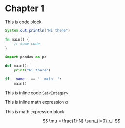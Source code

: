 # Chapter 1

This is code block
```java
System.out.println("Hi there")
```

```rust
fn main() {
    // Some code
}
```

```python
import pandas as pd

def main():
    print("Hi there")

if __name__ == '__main__':
    main()
```

This is inline code `Set<Integer>`

This is inline math expression $\alpha$

This is math expression block

$$
\mu = \frac{1}{N} \sum_{i=0} x_i
$$

